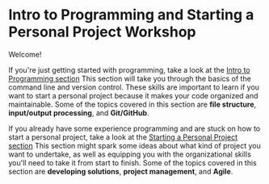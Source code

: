 # Intro to Programming and Starting a Personal Project Workshop

Welcome!

If you're just getting started with programming, take a look at the [Intro to Programming section](intro_to_programming.md) This section will take you through the basics of the command line and version control. These skills are important to learn if you want to start a personal project because it makes your code organized and maintainable. Some of the topics covered in this section are **file structure**, **input/output processing**, and **Git/GitHub**.

If you already have some experience programming and are stuck on how to start a personal project, take a look at the [Starting a Personal Project section](starting_a_personal_project.md) This section might spark some ideas about what kind of project you want to undertake, as well as equipping you with the organizational skills you'll need to take it from start to finish. Some of the topics covered in this section are **developing solutions**, **project management**, and **Agile**.
